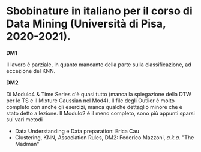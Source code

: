 <h1>Sbobinature in italiano per il corso di Data Mining (Università di Pisa, 2020-2021).</h1>

**DM1**

Il lavoro è parziale, in quanto mancante della parte sulla classificazione, ad eccezione del KNN.

**DM2**

Di Modulo4 & Time Series c'è quasi tutto (manca la spiegazione della DTW per le TS e il Mixture Gaussian nel Mod4). Il file degli Outlier è molto completo con anche gli esercizi, manca qualche dettaglio minore che è stato detto a lezione. Il Modulo2 è il meno completo, sono più appunti sparsi sui vari metodi

- Data Understanding e Data preparation: Erica Cau
- Clustering, KNN, Association Rules, DM2: Federico Mazzoni, _a.k.a._ "The Madman"
